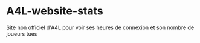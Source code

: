 # A4L-website-stats
Site non officiel d'A4L pour voir ses heures de connexion et son nombre de joueurs tués
